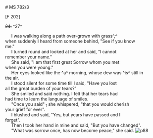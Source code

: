 # MS 782/3

[F 202]

~~24.~~ ^27^

&nbsp;&nbsp;&nbsp;&nbsp;&nbsp;I was walking along a path over-grown with grass^,^ \
when suddenly I heard from someone behind, "See if you know \
me." \
&nbsp;&nbsp;&nbsp;&nbsp;&nbsp;I turned round and looked at her and said, "I cannot \
remember your name." \
&nbsp;&nbsp;&nbsp;&nbsp;&nbsp;She said, "I am that first great Sorrow whom you met \
when you were young." \
&nbsp;&nbsp;&nbsp;&nbsp;&nbsp;Her eyes looked like ~~the~~ ^a^ morning, whose dew ~~was~~ ^is^ still in \
the air. \
&nbsp;&nbsp;&nbsp;&nbsp;&nbsp;I stood silent for some time till I said, "Have you lost \
all the great burden of your tears?" \
&nbsp;&nbsp;&nbsp;&nbsp;&nbsp;She smiled and said nothing. I felt that her tears had \
had time to learn the language of smiles. \
&nbsp;&nbsp;&nbsp;&nbsp;&nbsp;"Once you said" ~~,~~ she whispered, "that you would cherish \
your grief for ever". \
&nbsp;&nbsp;&nbsp;&nbsp;&nbsp;I blushed and said, "Yes, but years have passed and I \
forget". \
&nbsp;&nbsp;&nbsp;&nbsp;&nbsp;Then I took her hand in mine and said, "But you have changed". \
&nbsp;&nbsp;&nbsp;&nbsp;&nbsp;"What was sorrow once, has now become peace," she said.
![p88](MS782_3-088.jpg)
